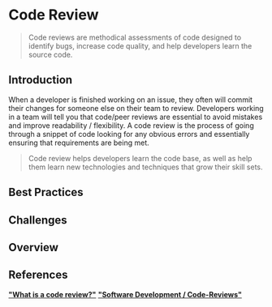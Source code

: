 # Code Review

> Code reviews are methodical assessments of code designed to identify bugs, increase code quality, and help developers learn the source code.

## Introduction
When a developer is finished working on an issue, they often will commit their changes for someone else on their team to review.
Developers working in a team will tell you that code/peer reviews are essential to avoid mistakes and improve readability / flexibility.
A code review is the process of going through a snippet of code looking for any obvious errors and essentially ensuring that requirements are being met.
> Code review helps developers learn the code base, as well as help them learn new technologies and techniques that grow their skill sets.

## Best Practices

## Challenges 

## Overview

## References
[**"What is a code review?"**](https://about.gitlab.com/topics/version-control/what-is-code-review/#conclusion)
[**"Software Development / Code-Reviews"**](https://www.atlassian.com/agile/software-development/code-reviews)
